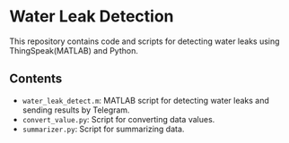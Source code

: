 # Water Leak Detection

This repository contains code and scripts for detecting water leaks using ThingSpeak(MATLAB) and Python.

## Contents

- `water_leak_detect.m`: MATLAB script for detecting water leaks and sending results by Telegram.
- `convert_value.py`: Script for converting data values.
- `summarizer.py`: Script for summarizing data.